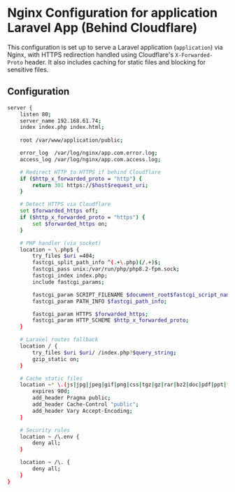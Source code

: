 # Nginx Configuration for application Laravel App (Behind Cloudflare)

This configuration is set up to serve a Laravel application (`application`) via Nginx, with HTTPS redirection handled using Cloudflare's `X-Forwarded-Proto` header. It also includes caching for static files and blocking for sensitive files.

## Configuration

```bash
server {
    listen 80;
    server_name 192.168.61.74;
    index index.php index.html;
    
    root /var/www/application/public;

    error_log  /var/log/nginx/app.com.error.log;
    access_log /var/log/nginx/app.com.access.log;

    # Redirect HTTP to HTTPS if behind Cloudflare
    if ($http_x_forwarded_proto = "http") {
        return 301 https://$host$request_uri;
    }

    # Detect HTTPS via Cloudflare
    set $forwarded_https off;
    if ($http_x_forwarded_proto = "https") {
        set $forwarded_https on;
    }

    # PHP handler (via socket)
    location ~ \.php$ {
        try_files $uri =404;
        fastcgi_split_path_info ^(.+\.php)(/.+)$;
        fastcgi_pass unix:/var/run/php/php8.2-fpm.sock;
        fastcgi_index index.php;
        include fastcgi_params;

        fastcgi_param SCRIPT_FILENAME $document_root$fastcgi_script_name;
        fastcgi_param PATH_INFO $fastcgi_path_info;

        fastcgi_param HTTPS $forwarded_https;
        fastcgi_param HTTP_SCHEME $http_x_forwarded_proto;
    }

    # Laravel routes fallback
    location / {
        try_files $uri $uri/ /index.php?$query_string;
        gzip_static on;
    }

    # Cache static files
    location ~* \.(js|jpg|jpeg|gif|png|css|tgz|gz|rar|bz2|doc|pdf|ppt|tar|wav|bmp|rtf|swf|ico|flv|txt|woff|woff2|svg)$ {
        expires 90d;
        add_header Pragma public;
        add_header Cache-Control "public";
        add_header Vary Accept-Encoding;
    }

    # Security rules
    location ~ /\.env {
        deny all;
    }

    location ~ /\. {
        deny all;
    }
}
